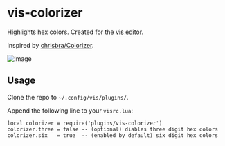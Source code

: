 # vis-colorizer
Highlights hex colors. Created for the [vis editor](https://github.com/martanne/vis).

Inspired by [chrisbra/Colorizer](https://github.com/chrisbra/Colorizer).

![image](https://github.com/thimc/vis-colorizer/blob/main/screenshot.png)

## Usage

Clone the repo to `~/.config/vis/plugins/`.

Append the following line to your `visrc.lua`:

	local colorizer = require('plugins/vis-colorizer')
	colorizer.three = false -- (optional) diables three digit hex colors
	colorizer.six   = true  -- (enabled by default) six digit hex colors

